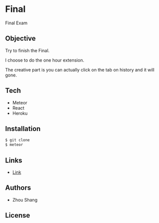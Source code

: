 # Final

Final Exam

## Objective

Try to finish the Final.

I choose to do the one hour extension.

The creative part is you can actually click on the tab on history and it will gone. 


## Tech

-   Meteor
-   React
-   Heroku


## Installation

```sh
$ git clone 
$ meteor
```

## Links

-   [Link](https://final-exam-zhou.herokuapp.com/)


## Authors

-   Zhou Shang

## License
